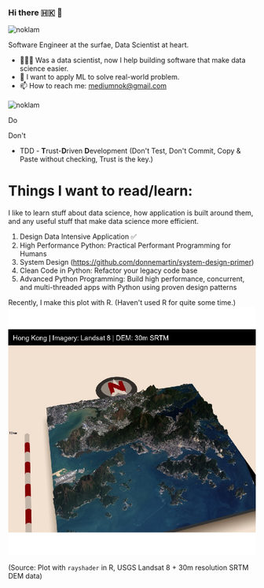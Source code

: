 ### Hi there 🇭🇰 👋
<p align="left"> <img src="https://komarev.com/ghpvc/?username=noklam" alt="noklam" /> </p> 

Software Engineer at the surfae, Data Scientist at heart.

- 👷🏼‍♂️ Was a data scientist, now I help building software that make data science easier.
- 🔭 I want to apply ML to solve real-world problem.  
- 📫 How to reach me: mediumnok@gmail.com  

<p align="left"><img align="center" src="https://github-readme-stats.vercel.app/api?username=noklam&show_icons=true" alt="noklam" /></p>


Do

Don't
* TDD - **T**rust-**D**riven **D**evelopment (Don't Test, Don't Commit, Copy & Paste without checking, Trust is the key.)

# Things I want to read/learn:
I like to learn stuff about data science, how application is built around them, and any useful stuff that make data science more efficient.

1. Design Data Intensive Application ✅
2. High Performance Python: Practical Performant Programming for Humans
3. System Design (https://github.com/donnemartin/system-design-primer)
4. Clean Code in Python: Refactor your legacy code base
5. Advanced Python Programming: Build high performance, concurrent, and multi-threaded apps with Python using proven design patterns


Recently, I make this plot with R. (Haven't used R for quite some time.)
![image](images/rayshader_hk.png)

(Source: Plot with `rayshader` in R, USGS Landsat 8 + 30m resolution SRTM DEM data)
